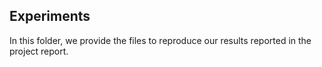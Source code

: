 ## Experiments

In this folder, we provide the  files to reproduce our results reported in the project report.